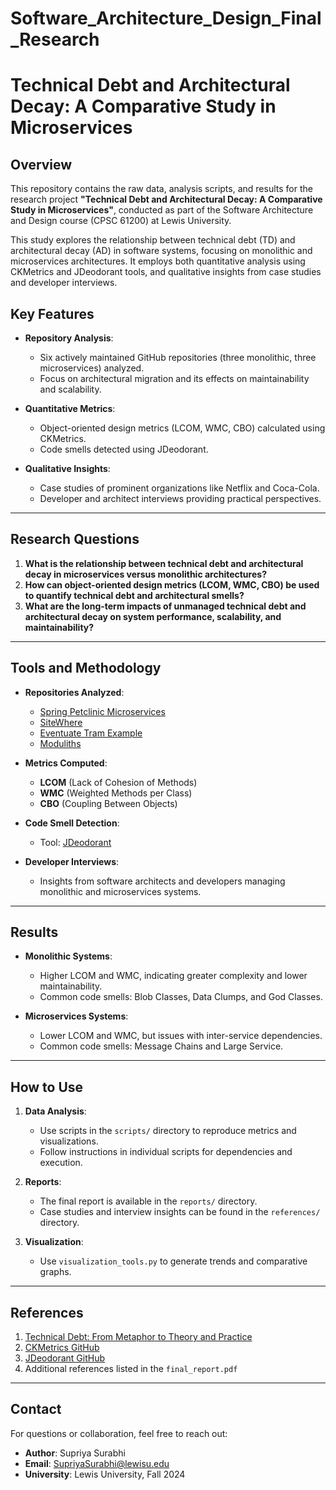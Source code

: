 # Software_Architecture_Design_Final_Research
# Technical Debt and Architectural Decay: A Comparative Study in Microservices

## Overview
This repository contains the raw data, analysis scripts, and results for the research project **"Technical Debt and Architectural Decay: A Comparative Study in Microservices"**, conducted as part of the Software Architecture and Design course (CPSC 61200) at Lewis University.

This study explores the relationship between technical debt (TD) and architectural decay (AD) in software systems, focusing on monolithic and microservices architectures. It employs both quantitative analysis using CKMetrics and JDeodorant tools, and qualitative insights from case studies and developer interviews.


## Key Features
- **Repository Analysis**:
  - Six actively maintained GitHub repositories (three monolithic, three microservices) analyzed.
  - Focus on architectural migration and its effects on maintainability and scalability.

- **Quantitative Metrics**:
  - Object-oriented design metrics (LCOM, WMC, CBO) calculated using CKMetrics.
  - Code smells detected using JDeodorant.

- **Qualitative Insights**:
  - Case studies of prominent organizations like Netflix and Coca-Cola.
  - Developer and architect interviews providing practical perspectives.

---

## Research Questions
1. **What is the relationship between technical debt and architectural decay in microservices versus monolithic architectures?**
2. **How can object-oriented design metrics (LCOM, WMC, CBO) be used to quantify technical debt and architectural smells?**
3. **What are the long-term impacts of unmanaged technical debt and architectural decay on system performance, scalability, and maintainability?**

---

## Tools and Methodology
- **Repositories Analyzed**:
  - [Spring Petclinic Microservices](https://github.com/spring-petclinic/spring-petclinic-microservices)
  - [SiteWhere](https://github.com/sitewhere/sitewhere)
  - [Eventuate Tram Example](https://github.com/eventuate-tram/eventuate-tram-examples-customers-and-orders)
  - [Moduliths](https://github.com/moduliths/moduliths)

- **Metrics Computed**:
  - **LCOM** (Lack of Cohesion of Methods)
  - **WMC** (Weighted Methods per Class)
  - **CBO** (Coupling Between Objects)

- **Code Smell Detection**:
  - Tool: [JDeodorant](https://github.com/tsantalis/JDeodorant)

- **Developer Interviews**:
  - Insights from software architects and developers managing monolithic and microservices systems.

---

## Results
- **Monolithic Systems**:
  - Higher LCOM and WMC, indicating greater complexity and lower maintainability.
  - Common code smells: Blob Classes, Data Clumps, and God Classes.

- **Microservices Systems**:
  - Lower LCOM and WMC, but issues with inter-service dependencies.
  - Common code smells: Message Chains and Large Service.

---

## How to Use
1. **Data Analysis**:
   - Use scripts in the `scripts/` directory to reproduce metrics and visualizations.
   - Follow instructions in individual scripts for dependencies and execution.

2. **Reports**:
   - The final report is available in the `reports/` directory.
   - Case studies and interview insights can be found in the `references/` directory.

3. **Visualization**:
   - Use `visualization_tools.py` to generate trends and comparative graphs.

---

## References
1. [Technical Debt: From Metaphor to Theory and Practice](https://ieeexplore.ieee.org/document/6336920)
2. [CKMetrics GitHub](https://github.com/mauricioaniche/ck)
3. [JDeodorant GitHub](https://github.com/tsantalis/JDeodorant)
4. Additional references listed in the `final_report.pdf`

---

## Contact
For questions or collaboration, feel free to reach out:
- **Author**: Supriya Surabhi
- **Email**: SupriyaSurabhi@lewisu.edu
- **University**: Lewis University, Fall 2024
